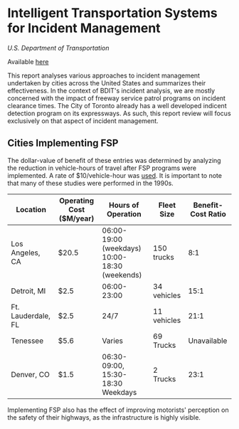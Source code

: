 # Intelligent Transportation Systems for Incident Management
*U.S. Department of Transportation*

Available [here](https://ntl.bts.gov/lib/jpodocs/brochure/14288.htm)

This report analyses various approaches to incident management undertaken by cities across the United States and summarizes their effectiveness. In the context of BDIT's incident analysis, we are mostly concerned with the impact of freeway service patrol programs on incident clearance times. The City of Toronto already has a well developed indicent detection program on its expressways. As such, this report review will focus exclusively on that aspect of incident management.

## Cities Implementing FSP

The dollar-value of benefit of these entries was determined by analyzing the reduction in vehicle-hours of travel after FSP programs were implemented. A rate of $10/vehicle-hour was [used](http://www.itsbenefits.its.dot.gov/its/benecost.nsf/0/BE1E4488FF0F3E5B852569610051E29F). It is important to note that many of these studies were performed in the 1990s. 

| Location | Operating Cost ($M/year) | Hours of Operation | Fleet Size | Benefit-Cost Ratio|
|----------|--------------------------|--------------------|------------|-------------------|
|Los Angeles, CA| $20.5 | 06:00-19:00 (weekdays) 10:00-18:30 (weekends) | 150 trucks | 8:1 |
|Detroit, MI| $2.5 | 06:00-23:00 | 34 vehicles | 15:1 |
|Ft. Lauderdale, FL| $2.5 | 24/7 | 11 vehicles | 21:1 |
|Tenessee| $5.6 | Varies | 69 Trucks | Unavailable|
|Denver, CO| $1.5 | 06:30-09:00, 15:30-18:30 Weekdays | 2 Trucks | 23:1 |

Implementing FSP also has the effect of improving motorists' perception on the safety of their highways, as the infrastructure is highly visible. 
